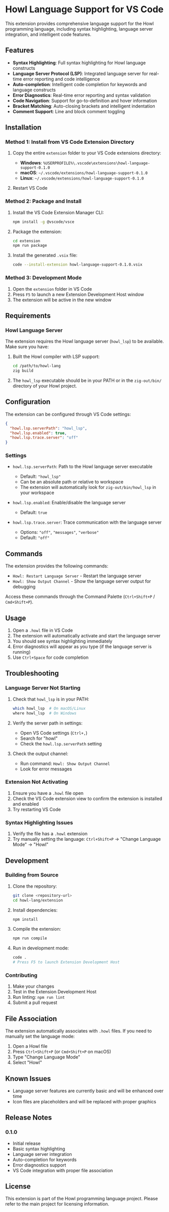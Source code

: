 # Howl Language Support for VS Code

This extension provides comprehensive language support for the Howl programming language, including syntax highlighting, language server integration, and intelligent code features.

## Features

- **Syntax Highlighting**: Full syntax highlighting for Howl language constructs
- **Language Server Protocol (LSP)**: Integrated language server for real-time error reporting and code intelligence
- **Auto-completion**: Intelligent code completion for keywords and language constructs
- **Error Diagnostics**: Real-time error reporting and syntax validation
- **Code Navigation**: Support for go-to-definition and hover information
- **Bracket Matching**: Auto-closing brackets and intelligent indentation
- **Comment Support**: Line and block comment toggling

## Installation

### Method 1: Install from VS Code Extension Directory

1. Copy the entire `extension` folder to your VS Code extensions directory:
   - **Windows**: `%USERPROFILE%\.vscode\extensions\howl-language-support-0.1.0`
   - **macOS**: `~/.vscode/extensions/howl-language-support-0.1.0`
   - **Linux**: `~/.vscode/extensions/howl-language-support-0.1.0`

2. Restart VS Code

### Method 2: Package and Install

1. Install the VS Code Extension Manager CLI:
   ```bash
   npm install -g @vscode/vsce
   ```

2. Package the extension:
   ```bash
   cd extension
   npm run package
   ```

3. Install the generated `.vsix` file:
   ```bash
   code --install-extension howl-language-support-0.1.0.vsix
   ```

### Method 3: Development Mode

1. Open the `extension` folder in VS Code
2. Press `F5` to launch a new Extension Development Host window
3. The extension will be active in the new window

## Requirements

### Howl Language Server

The extension requires the Howl language server (`howl_lsp`) to be available. Make sure you have:

1. Built the Howl compiler with LSP support:
   ```bash
   cd /path/to/howl-lang
   zig build
   ```

2. The `howl_lsp` executable should be in your PATH or in the `zig-out/bin/` directory of your Howl project.

## Configuration

The extension can be configured through VS Code settings:

```json
{
  "howl.lsp.serverPath": "howl_lsp",
  "howl.lsp.enabled": true,
  "howl.lsp.trace.server": "off"
}
```

### Settings

- `howl.lsp.serverPath`: Path to the Howl language server executable
  - Default: `"howl_lsp"`
  - Can be an absolute path or relative to workspace
  - The extension will automatically look for `zig-out/bin/howl_lsp` in your workspace

- `howl.lsp.enabled`: Enable/disable the language server
  - Default: `true`

- `howl.lsp.trace.server`: Trace communication with the language server
  - Options: `"off"`, `"messages"`, `"verbose"`
  - Default: `"off"`

## Commands

The extension provides the following commands:

- `Howl: Restart Language Server` - Restart the language server
- `Howl: Show Output Channel` - Show the language server output for debugging

Access these commands through the Command Palette (`Ctrl+Shift+P` / `Cmd+Shift+P`).

## Usage

1. Open a `.howl` file in VS Code
2. The extension will automatically activate and start the language server
3. You should see syntax highlighting immediately
4. Error diagnostics will appear as you type (if the language server is running)
5. Use `Ctrl+Space` for code completion

## Troubleshooting

### Language Server Not Starting

1. Check that `howl_lsp` is in your PATH:
   ```bash
   which howl_lsp  # On macOS/Linux
   where howl_lsp  # On Windows
   ```

2. Verify the server path in settings:
   - Open VS Code settings (`Ctrl+,`)
   - Search for "howl"
   - Check the `howl.lsp.serverPath` setting

3. Check the output channel:
   - Run command: `Howl: Show Output Channel`
   - Look for error messages

### Extension Not Activating

1. Ensure you have a `.howl` file open
2. Check the VS Code extension view to confirm the extension is installed and enabled
3. Try restarting VS Code

### Syntax Highlighting Issues

1. Verify the file has a `.howl` extension
2. Try manually setting the language: `Ctrl+Shift+P` → "Change Language Mode" → "Howl"

## Development

### Building from Source

1. Clone the repository:
   ```bash
   git clone <repository-url>
   cd howl-lang/extension
   ```

2. Install dependencies:
   ```bash
   npm install
   ```

3. Compile the extension:
   ```bash
   npm run compile
   ```

4. Run in development mode:
   ```bash
   code .
   # Press F5 to launch Extension Development Host
   ```

### Contributing

1. Make your changes
2. Test in the Extension Development Host
3. Run linting: `npm run lint`
4. Submit a pull request

## File Association

The extension automatically associates with `.howl` files. If you need to manually set the language mode:

1. Open a Howl file
2. Press `Ctrl+Shift+P` (or `Cmd+Shift+P` on macOS)
3. Type "Change Language Mode"
4. Select "Howl"

## Known Issues

- Language server features are currently basic and will be enhanced over time
- Icon files are placeholders and will be replaced with proper graphics

## Release Notes

### 0.1.0

- Initial release
- Basic syntax highlighting
- Language server integration
- Auto-completion for keywords
- Error diagnostics support
- VS Code integration with proper file association

## License

This extension is part of the Howl programming language project. Please refer to the main project for licensing information.